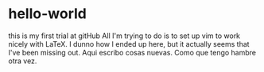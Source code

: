 # hello-world
this is my first trial at gitHub
All I'm trying to do is to set up vim to work nicely with LaTeX. I dunno how I ended up here, but it actually seems that I've been missing out.
Aqui escribo cosas nuevas. Como que tengo hambre otra vez.

